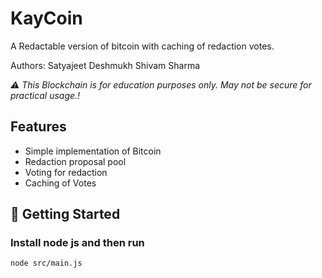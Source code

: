 # KayCoin

A Redactable version of bitcoin with caching of redaction votes.

Authors:
Satyajeet Deshmukh
Shivam Sharma

_⚠️ This Blockchain is for education purposes only. May not be secure for practical usage.!_

## Features

- Simple implementation of Bitcoin
- Redaction proposal pool
- Voting for redaction
- Caching of Votes

## 🏁 Getting Started <a name = "getting_started"></a>

### Install node js and then run

```
node src/main.js
```
